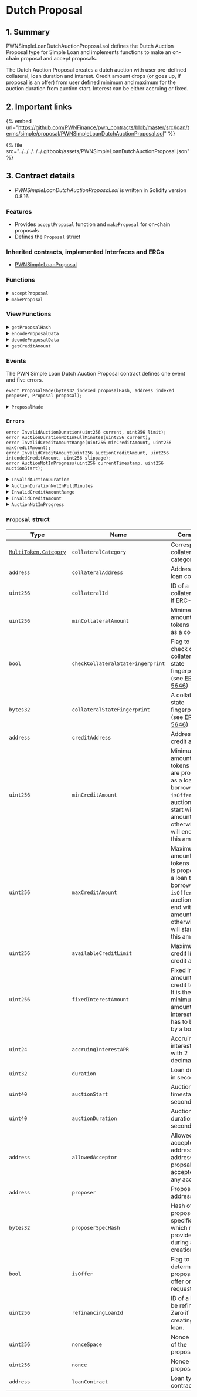 # Dutch Proposal

## 1. Summary

PWNSimpleLoanDutchAuctionProposal.sol defines the Dutch Auction Proposal type for Simple Loan and implements functions to make an on-chain proposal and accept proposals.&#x20;

The Dutch Auction Proposal creates a dutch auction with user pre-defined collateral, loan duration and interest. Credit amount drops (or goes up, if proposal is an offer) from user defined minimum and maximum for the auction duration from auction start. Interest can be either accruing or fixed.

## 2. Important links

{% embed url="https://github.com/PWNFinance/pwn_contracts/blob/master/src/loan/terms/simple/proposal/PWNSimpleLoanDutchAuctionProposal.sol" %}

{% file src="../../../../../.gitbook/assets/PWNSimpleLoanDutchAuctionProposal.json" %}

## 3. Contract details

* _PWNSimpleLoanDutchAuctionProposal.sol_ is written in Solidity version 0.8.16

### Features

* Provides `acceptProposal` function and `makeProposal` for on-chain proposals
* Defines the `Proposal` struct

### Inherited contracts, implemented Interfaces and ERCs

* [PWNSimpleLoanProposal](./)

### Functions

<details>

<summary><code>acceptProposal</code></summary>

#### Overview

A function to accept a proposal.

This function takes five arguments supplied by the caller:

* `address`**`acceptor`** - Address of a proposal acceptor
* `uint256`**`refinancingLoanId`** - Refinancing loan ID
* `bytes32 calldata`**`proposalData`** - Encoded proposal struct
* `bytes32[] calldata`**`proposalInclusionProof`** - Multiproposal inclusion proof. Empty if single proposal
* `bytes calldata`**`signature`** - Signature of a proposal

#### Implementation

```solidity
function acceptProposal(
    address acceptor,
    uint256 refinancingLoanId,
    bytes calldata proposalData,
    bytes32[] calldata proposalInclusionProof,
    bytes calldata signature
) override external returns (bytes32 proposalHash, PWNSimpleLoan.Terms memory loanTerms) {
    // Decode proposal data
    (Proposal memory proposal, ProposalValues memory proposalValues) = decodeProposalData(proposalData);

    // Make proposal hash
    proposalHash = _getProposalHash(PROPOSAL_TYPEHASH, abi.encode(proposal));

    // Calculate current credit amount
    uint256 creditAmount = getCreditAmount(proposal, block.timestamp);

    // Check acceptor values
    if (proposal.isOffer) {
        if (
            creditAmount < proposalValues.intendedCreditAmount ||
            proposalValues.intendedCreditAmount + proposalValues.slippage < creditAmount
        ) {
            revert InvalidCreditAmount({
                auctionCreditAmount: creditAmount,
                intendedCreditAmount: proposalValues.intendedCreditAmount,
                slippage: proposalValues.slippage
            });
        }
    } else {
        if (
            creditAmount > proposalValues.intendedCreditAmount ||
            proposalValues.intendedCreditAmount - proposalValues.slippage > creditAmount
        ) {
            revert InvalidCreditAmount({
                auctionCreditAmount: creditAmount,
                intendedCreditAmount: proposalValues.intendedCreditAmount,
                slippage: proposalValues.slippage
            });
        }
    }

    // Try to accept proposal
    _acceptProposal(
        acceptor,
        refinancingLoanId,
        proposalHash,
        proposalInclusionProof,
        signature,
        ProposalBase({
            collateralAddress: proposal.collateralAddress,
            collateralId: proposal.collateralId,
            checkCollateralStateFingerprint: proposal.checkCollateralStateFingerprint,
            collateralStateFingerprint: proposal.collateralStateFingerprint,
            creditAmount: creditAmount,
            availableCreditLimit: proposal.availableCreditLimit,
            expiration: proposal.auctionStart + proposal.auctionDuration + 1 minutes,
            allowedAcceptor: proposal.allowedAcceptor,
            proposer: proposal.proposer,
            isOffer: proposal.isOffer,
            refinancingLoanId: proposal.refinancingLoanId,
            nonceSpace: proposal.nonceSpace,
            nonce: proposal.nonce,
            loanContract: proposal.loanContract
        })
    );

    // Create loan terms object
    loanTerms = PWNSimpleLoan.Terms({
        lender: proposal.isOffer ? proposal.proposer : acceptor,
        borrower: proposal.isOffer ? acceptor : proposal.proposer,
        duration: proposal.duration,
        collateral: MultiToken.Asset({
            category: proposal.collateralCategory,
            assetAddress: proposal.collateralAddress,
            id: proposal.collateralId,
            amount: proposal.collateralAmount
        }),
        credit: MultiToken.ERC20({
            assetAddress: proposal.creditAddress,
            amount: creditAmount
        }),
        fixedInterestAmount: proposal.fixedInterestAmount,
        accruingInterestAPR: proposal.accruingInterestAPR,
        lenderSpecHash: proposal.isOffer ? proposal.proposerSpecHash : bytes32(0),
        borrowerSpecHash: proposal.isOffer ? bytes32(0) : proposal.proposerSpecHash
    });
}
```

</details>

<details>

<summary><code>makeProposal</code></summary>

#### Overview

Function to create an on-chain proposal. Marks the hash of the supplied proposal as proposed.

This function takes one argument supplied by the caller:

* `Proposal calldata`**`proposal`** - Proposal struct containing all needed proposal data

#### Implementation

```solidity
function makeProposal(Proposal calldata proposal) external returns (bytes32 proposalHash) {
    proposalHash = getProposalHash(proposal);
    _makeProposal(proposalHash, proposal.proposer);
    emit ProposalMade(proposalHash, proposal.proposer, proposal);
}
```

</details>

### View Functions

<details>

<summary><code>getProposalHash</code></summary>

#### Overview

This function returns supplied proposals hash according to [EIP-712](https://eips.ethereum.org/EIPS/eip-712).

This function takes one argument supplied by the caller:

* `Proposal calldata`**`proposal`** - Proposal struct to be hashed

#### Implementation

```solidity
function getProposalHash(Proposal calldata proposal) public view returns (bytes32) {
    return _getProposalHash(PROPOSAL_TYPEHASH, abi.encode(proposal));
}
```

</details>

<details>

<summary><code>encodeProposalData</code></summary>

#### Overview

Function to encode a proposal struct and proposal values.

This function takes two arguments supplied by the caller:

* `Proposal memory`**`proposal`** - Proposal struct to be encoded
* `ProposalValues memory`**`proposalValues`** - ProposalValues struct to be encoded

#### Implementation

```solidity
function encodeProposalData(
    Proposal memory proposal,
    ProposalValues memory proposalValues
) external pure returns (bytes memory) {
    return abi.encode(proposal, proposalValues);
}
```

</details>

<details>

<summary><code>decodeProposalData</code></summary>

#### Overview

Function to decode an encoded proposal struct and proposal values.

This function takes one argument supplied by the caller:

* `bytes memory`**`proposalData`** - Encoded proposal and proposal values structs

#### Implementation

```solidity
function decodeProposalData(bytes memory proposalData) public pure returns (Proposal memory, ProposalValues memory) {
    return abi.decode(proposalData, (Proposal, ProposalValues));
}
```

</details>

<details>

<summary><code>getCreditAmount</code></summary>

#### Overview

Function to compute credit amount for an auction in a specific timestamp.

This function takes two arguments supplied by the caller:

* `Proposal memory`**`proposal`** - Proposal struct containing all proposal data
* `uint256`**`timestamp`** - Timestamp to calculate auction credit amount for

#### Implementation

```solidity
function getCreditAmount(Proposal memory proposal, uint256 timestamp) public pure returns (uint256) {
    // Check proposal
    if (proposal.auctionDuration < 1 minutes) {
        revert InvalidAuctionDuration({
            current: proposal.auctionDuration,
            limit: 1 minutes
        });
    }
    if (proposal.auctionDuration % 1 minutes > 0) {
        revert AuctionDurationNotInFullMinutes({
            current: proposal.auctionDuration
        });
    }
    if (proposal.maxCreditAmount <= proposal.minCreditAmount) {
        revert InvalidCreditAmountRange({
            minCreditAmount: proposal.minCreditAmount,
            maxCreditAmount: proposal.maxCreditAmount
        });
    }

    // Check auction is in progress
    if (timestamp < proposal.auctionStart) {
        revert AuctionNotInProgress({
            currentTimestamp: timestamp,
            auctionStart: proposal.auctionStart
        });
    }
    if (proposal.auctionStart + proposal.auctionDuration + 1 minutes <= timestamp) {
        revert Expired({
            current: timestamp,
            expiration: proposal.auctionStart + proposal.auctionDuration + 1 minutes
        });
    }

    // Note: Auction duration is increased by 1 minute to have
    // `maxCreditAmount` value in the last minutes of the auction.

    uint256 creditAmountDelta = Math.mulDiv(
        proposal.maxCreditAmount - proposal.minCreditAmount, // Max credit amount difference
        (timestamp - proposal.auctionStart) / 1 minutes, // Time passed since auction start
        proposal.auctionDuration / 1 minutes // Auction duration
    );

    // Note: Request auction is decreasing credit amount (dutch auction).
    // Offer auction is increasing credit amount (reverse dutch auction).

    // Return credit amount
    return proposal.isOffer
        ? proposal.minCreditAmount + creditAmountDelta
        : proposal.maxCreditAmount - creditAmountDelta;
}
```

</details>

### Events

The PWN Simple Loan Dutch Auction Proposal contract defines one event and five errors.

```solidity
event ProposalMade(bytes32 indexed proposalHash, address indexed proposer, Proposal proposal);
```

<details>

<summary><code>ProposalMade</code></summary>

ProposalMade event is emitted when an on-chain proposal is made.

This event has three parameters:

* `bytes32 indexed`**`proposalHash`** - Hash of the proposed proposal
* `address indexed`**`proposer`** - Address of the proposer
* `Proposal`**`proposal`** - The proposal made

</details>

### `Errors`

```solidity
error InvalidAuctionDuration(uint256 current, uint256 limit);
error AuctionDurationNotInFullMinutes(uint256 current);
error InvalidCreditAmountRange(uint256 minCreditAmount, uint256 maxCreditAmount);
error InvalidCreditAmount(uint256 auctionCreditAmount, uint256 intendedCreditAmount, uint256 slippage);
error AuctionNotInProgress(uint256 currentTimestamp, uint256 auctionStart);
```

<details>

<summary><code>InvalidAuctionDuration</code></summary>

InvalidAuctionDuration error is thrown when auction duration is less than min auction duration.

This error has two parameters:

* `uint256`**`current`** - Provided duration
* `uint256`**`limit`** - Minimal duration (1 minute)

</details>

<details>

<summary><code>AuctionDurationNotInFullMinutes</code></summary>

AuctionDurationNotInFullMinutes error is thrown when auction duration is not in full minutes.

This error has two parameters:

* `uint256`**`current`** - Supplied duration

</details>

<details>

<summary><code>InvalidCreditAmountRange</code></summary>

InvalidCreditAmountRange error is thrown when min credit amount is greater than max credit amount.

This error has two parameters:

* `uint256`**`minCreditAmount`**
* `uint256`**`maxCreditAmount`**

</details>

<details>

<summary><code>InvalidCreditAmount</code></summary>

InvalidCreditAmount error is thrown when current auction credit amount is not in the range of intended credit amount and slippage.

This error has three parameters:

* `uint256`**`auctionCreditAmount`**
* `uint256`**`intendedCreditAmount`**
* `uint256`**`slippage`**

</details>

<details>

<summary><code>AuctionNotInProgress</code></summary>

AuctionNotInProgress error is thrown when auction has not started yet or has already ended.

This error has two parameters:

* `uint256`**`currentTimestamp`**
* `uint256`**`auctionStart`**

</details>

### `Proposal` struct

<table><thead><tr><th width="156.09421454876235">Type</th><th width="265.4565628764715">Name</th><th>Comment</th></tr></thead><tbody><tr><td><a data-footnote-ref href="#user-content-fn-1"><code>MultiToken.Category</code></a></td><td><code>collateralCategory</code></td><td>Corresponding collateral category</td></tr><tr><td><code>address</code></td><td><code>collateralAddress</code></td><td>Address of a loan collateral</td></tr><tr><td><code>uint256</code></td><td><code>collateralId</code></td><td>ID of a collateral. Zero if ERC-20</td></tr><tr><td><code>uint256</code></td><td><code>minCollateralAmount</code></td><td>Minimal amount of tokens used as a collateral</td></tr><tr><td><code>bool</code></td><td><code>checkCollateralStateFingerprint</code></td><td>Flag to enable check of collaterals state fingerprint (see <a href="https://eips.ethereum.org/EIPS/eip-5646">ERC-5</a><a href="https://eips.ethereum.org/EIPS/eip-5646">646</a>)</td></tr><tr><td><code>bytes32</code></td><td><code>collateralStateFingerprint</code></td><td>A collateral state fingerprint (see <a href="https://eips.ethereum.org/EIPS/eip-5646">ERC-5</a><a href="https://eips.ethereum.org/EIPS/eip-5646">646</a>)</td></tr><tr><td><code>address</code></td><td><code>creditAddress</code></td><td>Address of credit asset</td></tr><tr><td><code>uint256</code></td><td><code>minCreditAmount</code></td><td>Minimum amount of tokens which are proposed as a loan to a borrower. If <code>isOffer</code> is true, auction will start with this amount, otherwise it will end with this amount.</td></tr><tr><td><code>uint256</code></td><td><code>maxCreditAmount</code></td><td>Maximum amount of tokens which is proposed as a loan to a borrower. If <code>isOffer</code> is true, auction will end with this amount, otherwise it will start with this amount.</td></tr><tr><td><code>uint256</code></td><td><code>availableCreditLimit</code></td><td>Maximum credit limit of credit asset</td></tr><tr><td><code>uint256</code></td><td><code>fixedInterestAmount</code></td><td>Fixed interest amount in credit tokens. It is the minimum amount of interest which has to be paid by a borrower</td></tr><tr><td><code>uint24</code></td><td><code>accruingInterestAPR</code></td><td>Accruing interest APR with 2 decimals</td></tr><tr><td><code>uint32</code></td><td><code>duration</code></td><td>Loan duration in seconds</td></tr><tr><td><code>uint40</code></td><td><code>auctionStart</code></td><td>Auction start timestamp in seconds</td></tr><tr><td><code>uint40</code></td><td><code>auctionDuration</code></td><td>Auction duration in seconds</td></tr><tr><td><code>address</code></td><td><code>allowedAcceptor</code></td><td>Allowed acceptor address. Zero address if propsal can be accepted by any account</td></tr><tr><td><code>address</code></td><td><code>proposer</code></td><td>Proposer address</td></tr><tr><td><code>bytes32</code></td><td><code>proposerSpecHash</code></td><td>Hash of a proposer specific data, which must be provided during a loan creation</td></tr><tr><td><code>bool</code></td><td><code>isOffer</code></td><td>Flag to determine if a proposal is an offer or loan request</td></tr><tr><td><code>uint256</code></td><td><code>refinancingLoanId</code></td><td>ID of a loan to be refinanced. Zero if creating a new loan.</td></tr><tr><td><code>uint256</code></td><td><code>nonceSpace</code></td><td>Nonce space of the proposal</td></tr><tr><td><code>uint256</code></td><td><code>nonce</code></td><td>Nonce of the proposal</td></tr><tr><td><code>address</code></td><td><code>loanContract</code></td><td>Loan type contract</td></tr></tbody></table>

[^1]: A **category** is defined as an [enum](https://docs.soliditylang.org/en/v0.8.12/structure-of-a-contract.html?highlight=enum#enum-types) and can have values `ERC20`, `ERC721` or `ERC1155`.
